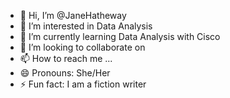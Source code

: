 - 👋 Hi, I’m @JaneHatheway
- 👀 I’m interested in Data Analysis
- 🌱 I’m currently learning Data Analysis with Cisco
- 💞️ I’m looking to collaborate on 
- 📫 How to reach me ...
- 😄 Pronouns: She/Her
- ⚡ Fun fact: I am a fiction writer

<!---
JaneHatheway/JaneHatheway is a ✨ special ✨ repository because its `README.md` (this file) appears on your GitHub profile.
You can click the Preview link to take a look at your changes.
--->

